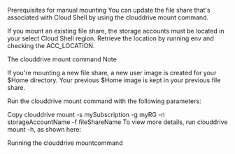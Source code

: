 Prerequisites for manual mounting
You can update the file share that's associated with Cloud Shell by using the clouddrive mount command.

If you mount an existing file share, the storage accounts must be located in your select Cloud Shell region. Retrieve the location by running env and checking the ACC_LOCATION.

The clouddrive mount command
 Note

If you're mounting a new file share, a new user image is created for your $Home directory. Your previous $Home image is kept in your previous file share.

Run the clouddrive mount command with the following parameters:


Copy
clouddrive mount -s mySubscription -g myRG -n storageAccountName -f fileShareName
To view more details, run clouddrive mount -h, as shown here:

Running the clouddrive mountcommand